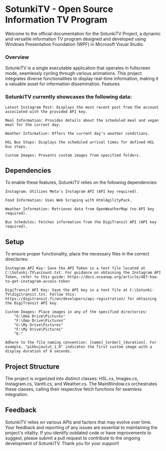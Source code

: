 # SotunkiTV - Open Source Information TV Program

Welcome to the official documentation for the SotunkiTV Project, a dynamic and versatile information TV program designed and developed using Windows Presentation Foundation (WPF) in Microsoft Visual Studio.
### Overview

SotunkiTV is a single executable application that operates in fullscreen mode, seamlessly cycling through various animations. This project integrates diverse functionalities to display real-time information, making it a valuable asset for information dissemination.
Features

### SotunkiTV currently showcases the following data:

    Latest Instagram Post: Displays the most recent post from the account associated with the provided API key.

    Meal Information: Provides details about the scheduled meal and vegan meal for the current day.

    Weather Information: Offers the current day's weather conditions.

    HSL Bus Stops: Displays the scheduled arrival times for defined HSL bus stops.

    Custom Images: Presents custom images from specified folders.

## Dependencies

To enable these features, SotunkiTV relies on the following dependencies:

    Instagram: Utilizes Meta's Instagram API (API key required).

    Food Information: Uses Web Scraping with HtmlAgilityPack.

    Weather Information: Retrieves data from OpenWeatherMap (no API key required).

    Bus Schedules: Fetches information from the DigiTransit API (API key required).

## Setup 

To ensure proper functionality, place the necessary files in the correct directories:

    Instagram API Key: Save the API Token in a text file located at C:\Sotunki-TV\account.txt. For guidance on obtaining the Instagram API Token, refer to this guide: https://docs.oceanwp.org/article/487-how-to-get-instagram-access-token

    DigiTransit API Key: Save the API key in a text file at C:\Sotunki-TV\digitransit.txt. Follow this: https://digitransit.fi/en/developers/api-registration/ for obtaining the DigiTransit API key.

    Custom Images: Place images in any of the specified directories:
        "G:\Oma Drive\Pictures"
        "F:\Oma Drive\Pictures"
        "G:\My Drive\Pictures"
        "F:\My Drive\Pictures"
        "E:"

    Adhere to the file naming convention: [name]_[order]_[duration]. For example, "pikkujoulut_1_8" indicates the first custom image with a display duration of 8 seconds.

## Project Structure

The project is organized into distinct classes: HSL.cs, Images.cs, Instagram.cs, Vantti.cs, and Weather.cs. The MainWindow.cs orchestrates these classes, calling their respective fetch functions for seamless integration.
## Feedback

SotunkiTV relies on various APIs and factors that may evolve over time. Your feedback and reporting of any issues are essential to maintaining the project's vitality. If you identify outdated code or have improvements to suggest, please submit a pull request to contribute to the ongoing development of SotunkiTV. Thank you for your support!
